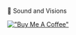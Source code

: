 👋 Sound and Visions


[!["Buy Me A Coffee"](https://www.buymeacoffee.com/assets/img/custom_images/orange_img.png)](https://www.buymeacoffee.com/kurogek)
